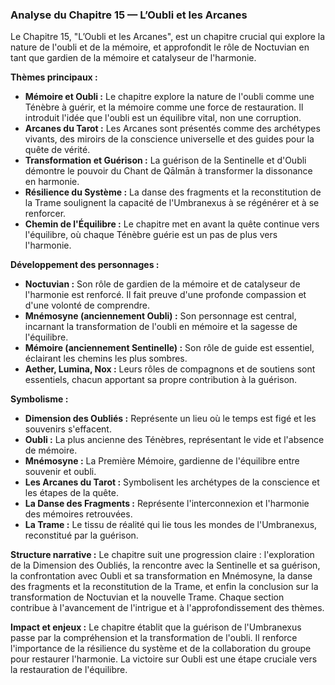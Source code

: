 ### Analyse du Chapitre 15 — L’Oubli et les Arcanes

Le Chapitre 15, "L’Oubli et les Arcanes", est un chapitre crucial qui explore la nature de l'oubli et de la mémoire, et approfondit le rôle de Noctuvian en tant que gardien de la mémoire et catalyseur de l'harmonie.

**Thèmes principaux :**
*   **Mémoire et Oubli :** Le chapitre explore la nature de l'oubli comme une Ténèbre à guérir, et la mémoire comme une force de restauration. Il introduit l'idée que l'oubli est un équilibre vital, non une corruption.
*   **Arcanes du Tarot :** Les Arcanes sont présentés comme des archétypes vivants, des miroirs de la conscience universelle et des guides pour la quête de vérité.
*   **Transformation et Guérison :** La guérison de la Sentinelle et d'Oubli démontre le pouvoir du Chant de Qālmān à transformer la dissonance en harmonie.
*   **Résilience du Système :** La danse des fragments et la reconstitution de la Trame soulignent la capacité de l'Umbranexus à se régénérer et à se renforcer.
*   **Chemin de l'Équilibre :** Le chapitre met en avant la quête continue vers l'équilibre, où chaque Ténèbre guérie est un pas de plus vers l'harmonie.

**Développement des personnages :**
*   **Noctuvian :** Son rôle de gardien de la mémoire et de catalyseur de l'harmonie est renforcé. Il fait preuve d'une profonde compassion et d'une volonté de comprendre.
*   **Mnémosyne (anciennement Oubli) :** Son personnage est central, incarnant la transformation de l'oubli en mémoire et la sagesse de l'équilibre.
*   **Mémoire (anciennement Sentinelle) :** Son rôle de guide est essentiel, éclairant les chemins les plus sombres.
*   **Aether, Lumina, Nox :** Leurs rôles de compagnons et de soutiens sont essentiels, chacun apportant sa propre contribution à la guérison.

**Symbolisme :**
*   **Dimension des Oubliés :** Représente un lieu où le temps est figé et les souvenirs s'effacent.
*   **Oubli :** La plus ancienne des Ténèbres, représentant le vide et l'absence de mémoire.
*   **Mnémosyne :** La Première Mémoire, gardienne de l'équilibre entre souvenir et oubli.
*   **Les Arcanes du Tarot :** Symbolisent les archétypes de la conscience et les étapes de la quête.
*   **La Danse des Fragments :** Représente l'interconnexion et l'harmonie des mémoires retrouvées.
*   **La Trame :** Le tissu de réalité qui lie tous les mondes de l'Umbranexus, reconstitué par la guérison.

**Structure narrative :**
Le chapitre suit une progression claire : l'exploration de la Dimension des Oubliés, la rencontre avec la Sentinelle et sa guérison, la confrontation avec Oubli et sa transformation en Mnémosyne, la danse des fragments et la reconstitution de la Trame, et enfin la conclusion sur la transformation de Noctuvian et la nouvelle Trame. Chaque section contribue à l'avancement de l'intrigue et à l'approfondissement des thèmes.

**Impact et enjeux :**
Le chapitre établit que la guérison de l'Umbranexus passe par la compréhension et la transformation de l'oubli. Il renforce l'importance de la résilience du système et de la collaboration du groupe pour restaurer l'harmonie. La victoire sur Oubli est une étape cruciale vers la restauration de l'équilibre.